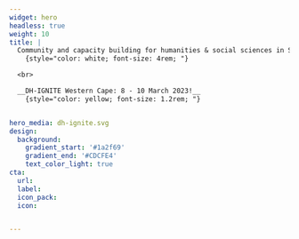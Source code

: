 ```yaml
---
widget: hero
headless: true
weight: 10
title: | 
  Community and capacity building for humanities & social sciences in South Africa
    {style="color: white; font-size: 4rem; "} 

  <br>

  __DH-IGNITE Western Cape: 8 - 10 March 2023!__
    {style="color: yellow; font-size: 1.2rem; "} 


hero_media: dh-ignite.svg
design:
  background:
    gradient_start: '#1a2f69'
    gradient_end: '#CDCFE4'
    text_color_light: true
cta:
  url: 
  label: 
  icon_pack: 
  icon: 


---
```



